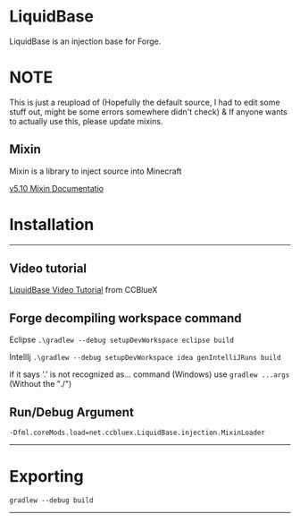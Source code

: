 # LiquidBase
LiquidBase is an injection base for Forge.

# NOTE
This is just a reupload of (Hopefully the default source, I had to edit some stuff out, might be some errors somewhere didn't check)
& If anyone wants to actually use this, please update mixins.

## Mixin
Mixin is a library to inject source into Minecraft

[v5.10 Mixin Documentatio](https://docs.spongepowered.org/5.1.0/en/plugin/internals/mixins.html)

# Installation
---------------

## Video tutorial
[LiquidBase Video Tutorial](https://www.youtube.com/watch?v=cG3_m2TZQBs) from CCBlueX

## Forge decompiling workspace command

Eclipse
``
.\gradlew --debug setupDevWorkspace eclipse build
``

IntellIj
``
.\gradlew --debug setupDevWorkspace idea genIntelliJRuns build
``

if it says '.' is not recognized as... command (Windows)
use ``gradlew ...args`` (Without the "./")

## Run/Debug Argument
```
-Dfml.coreMods.load=net.ccbluex.LiquidBase.injection.MixinLoader
```

---------------

# Exporting

``gradlew --debug build``

------------